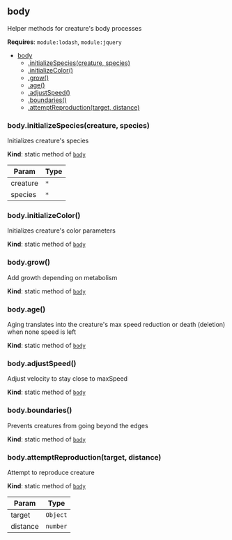 <a name="module_body"></a>

## body
Helper methods for creature's body processes

**Requires**: <code>module:lodash</code>, <code>module:jquery</code>  

* [body](#module_body)
    * [.initializeSpecies(creature, species)](#module_body.initializeSpecies)
    * [.initializeColor()](#module_body.initializeColor)
    * [.grow()](#module_body.grow)
    * [.age()](#module_body.age)
    * [.adjustSpeed()](#module_body.adjustSpeed)
    * [.boundaries()](#module_body.boundaries)
    * [.attemptReproduction(target, distance)](#module_body.attemptReproduction)

<a name="module_body.initializeSpecies"></a>

### body.initializeSpecies(creature, species)
Initializes creature's species

**Kind**: static method of [<code>body</code>](#module_body)  

| Param | Type |
| --- | --- |
| creature | <code>\*</code> | 
| species | <code>\*</code> | 

<a name="module_body.initializeColor"></a>

### body.initializeColor()
Initializes creature's color parameters

**Kind**: static method of [<code>body</code>](#module_body)  
<a name="module_body.grow"></a>

### body.grow()
Add growth depending on metabolism

**Kind**: static method of [<code>body</code>](#module_body)  
<a name="module_body.age"></a>

### body.age()
Aging translates into the creature's max speed reduction
or death (deletion) when none speed is left

**Kind**: static method of [<code>body</code>](#module_body)  
<a name="module_body.adjustSpeed"></a>

### body.adjustSpeed()
Adjust velocity to stay close to maxSpeed

**Kind**: static method of [<code>body</code>](#module_body)  
<a name="module_body.boundaries"></a>

### body.boundaries()
Prevents creatures from going beyond the edges

**Kind**: static method of [<code>body</code>](#module_body)  
<a name="module_body.attemptReproduction"></a>

### body.attemptReproduction(target, distance)
Attempt to reproduce creature

**Kind**: static method of [<code>body</code>](#module_body)  

| Param | Type |
| --- | --- |
| target | <code>Object</code> | 
| distance | <code>number</code> | 

